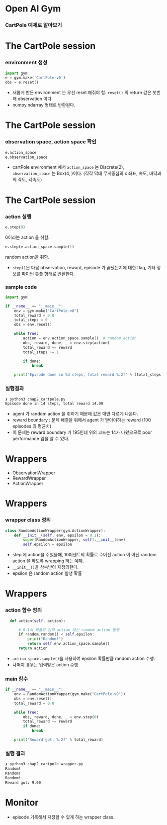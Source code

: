 <!-- $theme: default -->
<!-- page_number: true -->

# Open AI Gym
### CartPole 예제로 알아보기



# The CartPole session
### environment 생성


```python
import gym
e = gym.make('CartPole-v0')
obs = e.reset()
```

- 새롭게 만든 environment 는 우선 reset 해줘야 함. 
`reset()` 의 return 값은 첫번째 observation 이다. 
- numpy.ndarray 형태로 반환된다. 



# The CartPole session
### observation space, action space 확인

```python
e.action_space
e.observation_space
```
- cartPole environment 에서 `action_space` 는 Discrete(2),
`observation_space` 는 Box(4, )이다.
(각각 막대 무게중심의 x 좌표, 속도, 바닥과의 각도, 각속도)




# The CartPole session
### action 실행

```python
e.step(0)
```
0이라는 action 을 취함.
```python
e.step(e.action_space.sample())
```
random action을 취함. 
- `step()`은 다음 observation, reward, episode 가 끝났는지에 대한 flag, 기타 정보를 파이썬 튜플 형태로 반환한다. 



### sample code

```python
import gym

if __name__ == "__main__":
	env = gym.make("CartPole-v0")
	total_reward = 0.0
	total_steps = 0
	obs = env.reset()

	while True:
		action = env.action_space.sample()	# random action
		obs, reward, done, _ = env.step(action)
		total_reward += reward
		total_steps += 1

		if done:
			break

	print("Episode done in %d steps, total reward %.2f" % (total_steps, total_reward))

```



### 실행결과

``` bash
❯ python3 chap2_cartpole.py
Episode done in 14 steps, total reward 14.00
```
- agent 가 random action 을 취하기 때문에 값은 매번 다르게 나온다.
- reward boundary : 문제 해결을 위해서 agent 가 받아야하는 reward (100 episodes 의 평균치)
- 이 문제는 reward boundary 가 195인데 위의 코드는 14가 나왔으므로 poor performance 임을 알 수 있다. 



# Wrappers 
- ObservationWrapper
- RewardWrapper
- ActionWrapper



# Wrappers
### wrapper class 정의
```python
class RandomActionWrapper(gym.ActionWrapper):
	def __init__(self, env, epsilon = 0.1):
		super(RandomActionWrapper, self).__init__(env)
		self.epsilon = epsilon
```
- step 에 action을 주었을때, 10퍼센트의 확률로 주어진 action  이 아닌 random action 을 하도록 wrapping  하는 예제.
- `__init__()`을 상속받아 재정의한다. 
- epsilon 은  random action 발생 확률


# Wrappers
### action 함수 정의

```python
  def action(self, action):

      # 0.1의 확률로 입력 action 대신 random action 발생
      if random.random() < self.epsilon:	
          print("Random!")
          return self.env.action_space.sample()
      return action
```
- `action_space.sample()`을  사용하여 epsilon  확률만큼 random action 수행.
- 나머지 경우는 입력받은 action 수행.



### main 함수
```python
if __name__ == "__main__":
	env = RandomActionWrapper(gym.make("CartPole-v0"))
	obs = env.reset()
	total_reward = 0.0

	while True:
		obs, reward, done, _ = env.step(0)
		total_reward += reward
		if done:
			break

	print("Reward got: %.2f" % total_reward)
```

 
### 실행 결과

```bash
❯ python3 chap2_cartpole_wrapper.py
Random!
Random!
Random!
Reward got: 9.00
```

 
# Monitor
- episode 기록해서 저장할 수 있게 하는 wrapper class. 